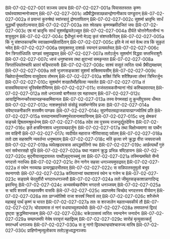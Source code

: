 BR-07-02-027-001  सञ्जय उवाच
BR-07-02-027-001a यियासतस्ततः कृष्णः पार्थस्याश्वान्मनोजवान्
BR-07-02-027-001c अप्रैषीद्धेमसञ्छन्नान्द्रोणानीकाय पाण्डुरान्
BR-07-02-027-002a तं प्रयान्तं कुरुश्रेष्ठं स्वांस्त्रातुं द्रोणतापितान्
BR-07-02-027-002c सुशर्मा भ्रातृभिः सार्धं युद्धार्थी पृष्ठतोऽन्वयात्
BR-07-02-027-003a ततः श्वेतहयः कृष्णमब्रवीदजितं जयः
BR-07-02-027-003c एष मां भ्रातृभिः सार्धं सुशर्माह्वयतेऽच्युत
BR-07-02-027-004a दीर्यते चोत्तरेणैतत्सैन्यं नः शत्रुसूदन
BR-07-02-027-004c द्वैधीभूतं मनो मेऽद्य कृतं संशप्तकैरिदम्
BR-07-02-027-005a किं नु संशप्तकान्हन्मि स्वान्रक्षाम्यहितार्दितान्
BR-07-02-027-005c इति मे त्वं मतं वेत्थ तत्र किं सुकृतं भवेत्
BR-07-02-027-006a एवमुक्तस्तु दाशार्हः स्यन्दनं प्रत्यवर्तयत्
BR-07-02-027-006c येन त्रिगर्ताधिपतिः पाण्डवं समुपाह्वयत्
BR-07-02-027-007a ततोऽर्जुनः सुशर्माणं विद्ध्वा सप्तभिराशुगैः
BR-07-02-027-007c ध्वजं धनुश्चास्य तथा क्षुराभ्यां समकृन्तत
BR-07-02-027-008a त्रिगर्ताधिपतेश्चापि भ्रातरं षड्भिरायसैः
BR-07-02-027-008c साश्वं ससूतं त्वरितः पार्थः प्रैषीद्यमक्षयम्
BR-07-02-027-009a ततो भुजगसङ्काशां सुशर्मा शक्तिमायसीम्
BR-07-02-027-009c चिक्षेपार्जुनमादिश्य वासुदेवाय तोमरम्
BR-07-02-027-010a शक्तिं त्रिभिः शरैश्छित्त्वा तोमरं त्रिभिरर्जुनः
BR-07-02-027-010c सुशर्माणं शरव्रातैर्मोहयित्वा न्यवर्तत
BR-07-02-027-011a तं वासवमिवायान्तं भूरिवर्षशरौघिणम्
BR-07-02-027-011c राजंस्तावकसैन्यानां नोग्रं कश्चिदवारयत्
BR-07-02-027-012a ततो धनञ्जयो बाणैस्तत एव महारथान्
BR-07-02-027-012c आयाद्विनिघ्नन्कौरव्यान्दहन्कक्षमिवानलः
BR-07-02-027-013a तस्य वेगमसह्यं तु कुन्तीपुत्रस्य धीमतः
BR-07-02-027-013c नाशक्नुवंस्ते संसोढुं स्पर्शमग्नेरिव प्रजाः
BR-07-02-027-014a संवेष्टयन्ननीकानि शरवर्षेण पाण्डवः
BR-07-02-027-014c सुपर्णपातवद्राजन्नायात्प्राग्ज्योतिषं प्रति
BR-07-02-027-015a यत्तदानामयज्जिष्णुर्भरतानामपायिनाम्
BR-07-02-027-015c धनुः क्षेमकरं सङ्ख्ये द्विषतामश्रुवर्धनम्
BR-07-02-027-016a तदेव तव पुत्रस्य राजन्दुर्द्यूतदेविनः
BR-07-02-027-016c कृते क्षत्रविनाशाय धनुरायच्छदर्जुनः
BR-07-02-027-017a तथा विक्षोभ्यमाणा सा पार्थेन तव वाहिनी
BR-07-02-027-017c व्यदीर्यत महाराज नौरिवासाद्य पर्वतम्
BR-07-02-027-018a ततो दश सहस्राणि न्यवर्तन्त धनुष्मताम्
BR-07-02-027-018c मतिं कृत्वा रणे क्रुद्धा वीरा जयपराजये
BR-07-02-027-019a व्यपेतहृदयत्रास आपद्धर्मातिगो रथः
BR-07-02-027-019c आर्छत्पार्थो गुरुं भारं सर्वभारसहो युधि
BR-07-02-027-020a यथा नडवनं क्रुद्धः प्रभिन्नः षष्टिहायनः
BR-07-02-027-020c मृद्नीयात्तद्वदायस्तः पार्थोऽमृद्नाच्चमूं तव
BR-07-02-027-021a तस्मिन्प्रमथिते सैन्ये भगदत्तो नराधिपः
BR-07-02-027-021c तेन नागेन सहसा धनञ्जयमुपाद्रवत्
BR-07-02-027-022a तं रथेन नरव्याघ्रः प्रत्यगृह्णादभीतवत्
BR-07-02-027-022c स सन्निपातस्तुमुलो बभूव रथनागयोः
BR-07-02-027-023a कल्पिताभ्यां यथाशास्त्रं रथेन च गजेन च
BR-07-02-027-023c सङ्ग्रामे चेरतुर्वीरौ भगदत्तधनञ्जयौ
BR-07-02-027-024a ततो जीमूतसङ्काशान्नागादिन्द्र इवाभिभूः
BR-07-02-027-024c अभ्यवर्षच्छरौघेण भगदत्तो धनञ्जयम्
BR-07-02-027-025a स चापि शरवर्षं तच्छरवर्षेण वासविः
BR-07-02-027-025c अप्राप्तमेव चिच्छेद भगदत्तस्य वीर्यवान्
BR-07-02-027-026a ततः प्राग्ज्योतिषो राजा शरवर्षं निवार्य तत्
BR-07-02-027-026c शरैर्जघ्ने महाबाहुं पार्थं कृष्णं च भारत
BR-07-02-027-027a ततः स शरजालेन महताभ्यवकीर्य तौ
BR-07-02-027-027c चोदयामास तं नागं वधायाच्युतपार्थयोः
BR-07-02-027-028a तमापतन्तं द्विरदं दृष्ट्वा क्रुद्धमिवान्तकम्
BR-07-02-027-028c चक्रेऽपसव्यं त्वरितः स्यन्दनेन जनार्दनः
BR-07-02-027-029a सम्प्राप्तमपि नेयेष परावृत्तं महाद्विपम्
BR-07-02-027-029c सारोहं मृत्युसात्कर्तुं स्मरन्धर्मं धनञ्जयः
BR-07-02-027-030a स तु नागो द्विपरथान्हयांश्चारुज्य मारिष
BR-07-02-027-030c प्राहिणोन्मृत्युलोकाय ततोऽक्रुध्यद्धनञ्जयः

